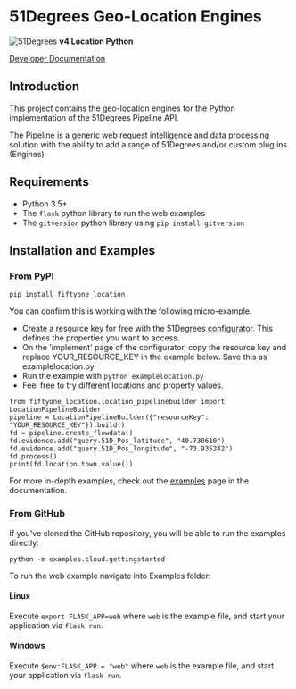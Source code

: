 # 51Degrees Geo-Location Engines

![51Degrees](https://51degrees.com/DesktopModules/FiftyOne/Distributor/Logo.ashx?utm_source=github&utm_medium=repository&utm_content=readme_main&utm_campaign=python-open-source) 
**v4 Location Python**

[Developer Documentation](https://51degrees.com/location-python/index.html "Developer documentation")

## Introduction

This project contains the geo-location engines for the Python implementation of the 51Degrees Pipeline API.

The Pipeline is a generic web request intelligence and data processing solution with the ability to add a range of 51Degrees and/or custom plug ins (Engines) 

## Requirements

* Python 3.5+
* The `flask` python library to run the web examples
* The `gitversion` python library using `pip install gitversion`

## Installation and Examples

### From PyPI

`pip install fiftyone_location`

You can confirm this is working with the following micro-example.

* Create a resource key for free with the 51Degrees [configurator](https://configure.51degrees.com/6CTsmbPx). This defines the properties you want to access.
* On the 'implement' page of the configurator, copy the resource key and replace YOUR_RESOURCE_KEY in the example below. Save this as examplelocation.py
* Run the example with `python examplelocation.py`
* Feel free to try different locations and property values.

```
from fiftyone_location.location_pipelinebuilder import LocationPipelineBuilder
pipeline = LocationPipelineBuilder({"resourceKey": "YOUR_RESOURCE_KEY"}).build()
fd = pipeline.create_flowdata()
fd.evidence.add("query.51D_Pos_latitude", "40.730610")
fd.evidence.add("query.51D_Pos_longitude", "-73.935242")
fd.process()
print(fd.location.town.value())
```

For more in-depth examples, check out the [examples](https://51degrees.com/documentation/4.2/_examples__reverse_geocoding__index.html) page in the documentation.

### From GitHub

If you've cloned the GitHub repository, you will be able to run the examples directly:

`python -m examples.cloud.gettingstarted`

To run the web example navigate into Examples folder:

#### Linux

Execute `export FLASK_APP=web` where `web` is the example file, and start your application via `flask run`.

#### Windows

Execute `$env:FLASK_APP = "web"` where `web` is the example file, and start your application via `flask run`.


